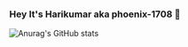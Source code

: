 

### Hey It's Harikumar aka phoenix-1708 👋

![Anurag's GitHub stats](https://github-readme-stats.vercel.app/api?username=phoenix-1708&show_icons=true&hide_rank=true&theme=jolly)


